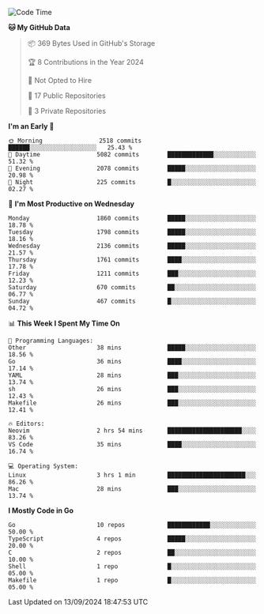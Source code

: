 <!--START_SECTION:waka-->
![Code Time](http://img.shields.io/badge/Code%20Time-866%20hrs%2022%20mins-blue)

**🐱 My GitHub Data** 

> 📦 369 Bytes Used in GitHub's Storage 
 > 
> 🏆 8 Contributions in the Year 2024
 > 
> 🚫 Not Opted to Hire
 > 
> 📜 17 Public Repositories 
 > 
> 🔑 3 Private Repositories 
 > 
**I'm an Early 🐤** 

```text
🌞 Morning                2518 commits        ██████░░░░░░░░░░░░░░░░░░░   25.43 % 
🌆 Daytime                5082 commits        █████████████░░░░░░░░░░░░   51.32 % 
🌃 Evening                2078 commits        █████░░░░░░░░░░░░░░░░░░░░   20.98 % 
🌙 Night                  225 commits         █░░░░░░░░░░░░░░░░░░░░░░░░   02.27 % 
```
📅 **I'm Most Productive on Wednesday** 

```text
Monday                   1860 commits        █████░░░░░░░░░░░░░░░░░░░░   18.78 % 
Tuesday                  1798 commits        █████░░░░░░░░░░░░░░░░░░░░   18.16 % 
Wednesday                2136 commits        █████░░░░░░░░░░░░░░░░░░░░   21.57 % 
Thursday                 1761 commits        ████░░░░░░░░░░░░░░░░░░░░░   17.78 % 
Friday                   1211 commits        ███░░░░░░░░░░░░░░░░░░░░░░   12.23 % 
Saturday                 670 commits         ██░░░░░░░░░░░░░░░░░░░░░░░   06.77 % 
Sunday                   467 commits         █░░░░░░░░░░░░░░░░░░░░░░░░   04.72 % 
```


📊 **This Week I Spent My Time On** 

```text
💬 Programming Languages: 
Other                    38 mins             █████░░░░░░░░░░░░░░░░░░░░   18.56 % 
Go                       36 mins             ████░░░░░░░░░░░░░░░░░░░░░   17.14 % 
YAML                     28 mins             ███░░░░░░░░░░░░░░░░░░░░░░   13.74 % 
sh                       26 mins             ███░░░░░░░░░░░░░░░░░░░░░░   12.43 % 
Makefile                 26 mins             ███░░░░░░░░░░░░░░░░░░░░░░   12.41 % 

🔥 Editors: 
Neovim                   2 hrs 54 mins       █████████████████████░░░░   83.26 % 
VS Code                  35 mins             ████░░░░░░░░░░░░░░░░░░░░░   16.74 % 

💻 Operating System: 
Linux                    3 hrs 1 min         ██████████████████████░░░   86.26 % 
Mac                      28 mins             ███░░░░░░░░░░░░░░░░░░░░░░   13.74 % 
```

**I Mostly Code in Go** 

```text
Go                       10 repos            ████████████░░░░░░░░░░░░░   50.00 % 
TypeScript               4 repos             █████░░░░░░░░░░░░░░░░░░░░   20.00 % 
C                        2 repos             ██░░░░░░░░░░░░░░░░░░░░░░░   10.00 % 
Shell                    1 repo              █░░░░░░░░░░░░░░░░░░░░░░░░   05.00 % 
Makefile                 1 repo              █░░░░░░░░░░░░░░░░░░░░░░░░   05.00 % 
```




 Last Updated on 13/09/2024 18:47:53 UTC
<!--END_SECTION:waka-->
